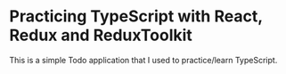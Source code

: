 # Practicing TypeScript with React, Redux and ReduxToolkit

This is a simple Todo application that I used to practice/learn TypeScript.
